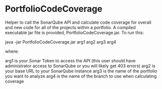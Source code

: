 # PortfolioCodeCoverage

Helper to call the SonarQube API and calculate code coverage for overall and new code for all of the projects within a portfolio. A compiled executable jar file is provided, PortfolioCodeCoverage.jar.  To run this:

java -jar PortfolioCodeCoverage.jar arg1 arg2 arg3 arg4

where:

arg1 is your Sonar Token to access the API (this user should have administrator access to SonarQube or you will likely get 403 errors)
arg2 is your base URL to your SonarQube instance
arg3 is the name of the portfolio you want to analyze
arg4 is the name of the branch to use when calculating coverage


